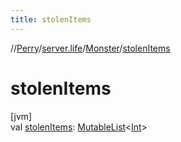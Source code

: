 ```yaml
---
title: stolenItems
---
```

//[Perry](../../../index.html)/[server.life](../index.html)/[Monster](index.html)/[stolenItems](stolen-items.html)



# stolenItems



[jvm]\
val [stolenItems](stolen-items.html): [MutableList](https://kotlinlang.org/api/latest/jvm/stdlib/kotlin.collections/-mutable-list/index.html)<[Int](https://kotlinlang.org/api/latest/jvm/stdlib/kotlin/-int/index.html)>




